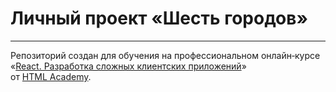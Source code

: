 # Личный проект «Шесть городов»

---

Репозиторий создан для обучения на профессиональном онлайн‑курсе «[React. Разработка сложных клиентских приложений](https://htmlacademy.ru/intensive/react)» от [HTML Academy](https://htmlacademy.ru).

[travis-image]: https://travis-ci.com/htmlacademy-react/65755-six-cities-6.svg?branch=master
[travis-url]: https://travis-ci.com/htmlacademy-react/65755-six-cities-6
